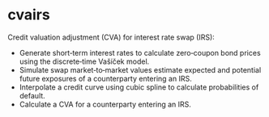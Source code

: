 # cvairs

Credit valuation adjustment (CVA) for interest rate swap (IRS):

* Generate short‑term interest rates to calculate zero‑coupon bond prices using the discrete‑time Vašíček model.
* Simulate swap market‑to‑market values estimate expected and potential future exposures of a counterparty entering an IRS.
* Interpolate a credit curve using cubic spline to calculate probabilities of default.
* Calculate a CVA for a counterparty entering an IRS.
